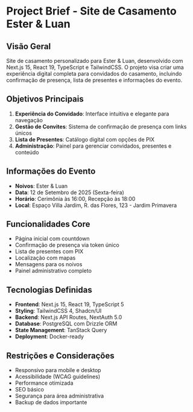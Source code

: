 # Project Brief - Site de Casamento Ester & Luan

## Visão Geral
Site de casamento personalizado para Ester & Luan, desenvolvido com Next.js 15, React 19, TypeScript e TailwindCSS. O projeto visa criar uma experiência digital completa para convidados do casamento, incluindo confirmação de presença, lista de presentes e informações do evento.

## Objetivos Principais
1. **Experiência do Convidado**: Interface intuitiva e elegante para navegação
2. **Gestão de Convites**: Sistema de confirmação de presença com links únicos
3. **Lista de Presentes**: Catálogo digital com opções de PIX
5. **Administração**: Painel para gerenciar convidados, presentes e conteúdo

## Informações do Evento
- **Noivos**: Ester & Luan
- **Data**: 12 de Setembro de 2025 (Sexta-feira)
- **Horário**: Cerimônia às 16:00, Recepção às 18:00
- **Local**: Espaço Villa Jardim, R. das Flores, 123 - Jardim Primavera

## Funcionalidades Core
- Página inicial com countdown
- Confirmação de presença via token único
- Lista de presentes com PIX
- Localização com mapas
- Mensagens para os noivos
- Painel administrativo completo

## Tecnologias Definidas
- **Frontend**: Next.js 15, React 19, TypeScript 5
- **Styling**: TailwindCSS 4, Shadcn/UI
- **Backend**: Next.js API Routes, NextAuth 5.0
- **Database**: PostgreSQL com Drizzle ORM
- **State Management**: TanStack Query
- **Deployment**: Docker-ready

## Restrições e Considerações
- Responsivo para mobile e desktop
- Acessibilidade (WCAG guidelines)
- Performance otimizada
- SEO básico
- Segurança para área administrativa
- Backup de dados importante 